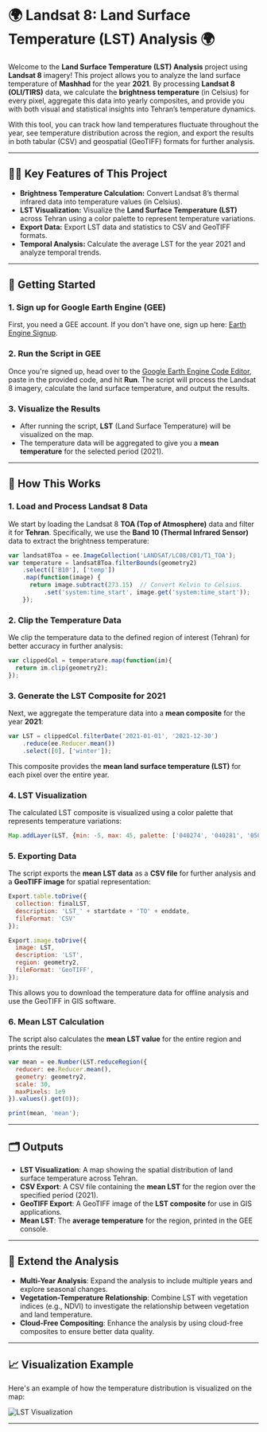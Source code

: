 # 🌍 **Landsat 8: Land Surface Temperature (LST) Analysis** 🌍

Welcome to the **Land Surface Temperature (LST) Analysis** project using **Landsat 8** imagery! This project allows you to analyze the land surface temperature of **Mashhad** for the year **2021**. By processing **Landsat 8 (OLI/TIRS)** data, we calculate the **brightness temperature** (in Celsius) for every pixel, aggregate this data into yearly composites, and provide you with both visual and statistical insights into Tehran’s temperature dynamics.

With this tool, you can track how land temperatures fluctuate throughout the year, see temperature distribution across the region, and export the results in both tabular (CSV) and geospatial (GeoTIFF) formats for further analysis.

---

## 🧑‍🔬 **Key Features of This Project**

- **Brightness Temperature Calculation:** Convert Landsat 8’s thermal infrared data into temperature values (in Celsius).
- **LST Visualization:** Visualize the **Land Surface Temperature (LST)** across Tehran using a color palette to represent temperature variations.
- **Export Data:** Export LST data and statistics to CSV and GeoTIFF formats.
- **Temporal Analysis:** Calculate the average LST for the year 2021 and analyze temporal trends.

---

## 🏁 **Getting Started**

### 1. **Sign up for Google Earth Engine (GEE)**

First, you need a GEE account. If you don't have one, sign up here: [Earth Engine Signup](https://signup.earthengine.google.com/).

### 2. **Run the Script in GEE**

Once you're signed up, head over to the [Google Earth Engine Code Editor](https://code.earthengine.google.com/), paste in the provided code, and hit **Run**. The script will process the Landsat 8 imagery, calculate the land surface temperature, and output the results.

### 3. **Visualize the Results**

- After running the script, **LST** (Land Surface Temperature) will be visualized on the map.
- The temperature data will be aggregated to give you a **mean temperature** for the selected period (2021).
  
---

## 🔧 **How This Works**

### 1. **Load and Process Landsat 8 Data**

We start by loading the Landsat 8 **TOA (Top of Atmosphere)** data and filter it for **Tehran**. Specifically, we use the **Band 10 (Thermal Infrared Sensor)** data to extract the brightness temperature:

```javascript
var landsat8Toa = ee.ImageCollection('LANDSAT/LC08/C01/T1_TOA');
var temperature = landsat8Toa.filterBounds(geometry2)
    .select(['B10'], ['temp'])
    .map(function(image) {
      return image.subtract(273.15)  // Convert Kelvin to Celsius.
          .set('system:time_start', image.get('system:time_start'));
    });
```

### 2. **Clip the Temperature Data**

We clip the temperature data to the defined region of interest (Tehran) for better accuracy in further analysis:

```javascript
var clippedCol = temperature.map(function(im){ 
  return im.clip(geometry2);
});
```

### 3. **Generate the LST Composite for 2021**

Next, we aggregate the temperature data into a **mean composite** for the year **2021**:

```javascript
var LST = clippedCol.filterDate('2021-01-01', '2021-12-30')
    .reduce(ee.Reducer.mean())
    .select([0], ['winter']);
```

This composite provides the **mean land surface temperature (LST)** for each pixel over the entire year.

### 4. **LST Visualization**

The calculated LST composite is visualized using a color palette that represents temperature variations:

```javascript
Map.addLayer(LST, {min: -5, max: 45, palette: ['040274', '040281', '0502a3', '0502b8', '0502ce', '0502e6', '0602ff', '235cb1', '307ef3', '269db1', '30c8e2', '32d3ef', '3be285', '3ff38f', '86e26f', '3ae237', 'b5e22e', 'd6e21f', 'fff705', 'ffd611', 'ffb613', 'ff8b13', 'ff6e08', 'ff500d', 'ff0000', 'de0101', 'c21301', 'a71001', '911003']}, 'LST');
```

### 5. **Exporting Data**

The script exports the **mean LST data** as a **CSV file** for further analysis and a **GeoTIFF image** for spatial representation:

```javascript
Export.table.toDrive({
  collection: finalLST,
  description: 'LST_' + startdate + 'TO' + enddate,
  fileFormat: 'CSV'
});

Export.image.toDrive({
  image: LST,
  description: 'LST',
  region: geometry2,
  fileFormat: 'GeoTIFF',
});
```

This allows you to download the temperature data for offline analysis and use the GeoTIFF in GIS software.

### 6. **Mean LST Calculation**

The script also calculates the **mean LST value** for the entire region and prints the result:

```javascript
var mean = ee.Number(LST.reduceRegion({
  reducer: ee.Reducer.mean(),
  geometry: geometry2,
  scale: 30,
  maxPixels: 1e9
}).values().get(0));

print(mean, 'mean');
```

---

## 🗂 **Outputs**

- **LST Visualization**: A map showing the spatial distribution of land surface temperature across Tehran.
- **CSV Export**: A CSV file containing the **mean LST** for the region over the specified period (2021).
- **GeoTIFF Export**: A GeoTIFF image of the **LST composite** for use in GIS applications.
- **Mean LST**: The **average temperature** for the region, printed in the GEE console.

---

## 🚀 **Extend the Analysis**

- **Multi-Year Analysis**: Expand the analysis to include multiple years and explore seasonal changes.
- **Vegetation-Temperature Relationship**: Combine LST with vegetation indices (e.g., NDVI) to investigate the relationship between vegetation and land temperature.
- **Cloud-Free Compositing**: Enhance the analysis by using cloud-free composites to ensure better data quality.

---

## 📈 **Visualization Example**

Here's an example of how the temperature distribution is visualized on the map:

![LST Visualization](https://upload.wikimedia.org/wikipedia/commons/4/4c/Temperature_Map_Example.png)

---

